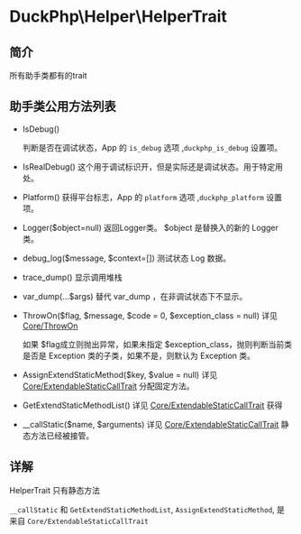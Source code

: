 # DuckPhp\Helper\HelperTrait

## 简介
所有助手类都有的trait

## 助手类公用方法列表
- IsDebug()

    判断是否在调试状态，App 的  `is_debug` 选项 ,`duckphp_is_debug` 设置项。
    
- IsRealDebug()
    这个用于调试标识开，但是实际还是调试状态。用于特定用处。
    
- Platform()
    获得平台标志，App 的  `platform` 选项 ,`duckphp_platform` 设置项。
    
- Logger($object=null)
    返回Logger类。
    $object 是替换入的新的 Logger 类。

- debug_log($message, $context=[])
    测试状态 Log 数据。
    
- trace_dump()
    显示调用堆栈
    
- var_dump(...$args)
    替代 var_dump ，在非调试状态下不显示。
    
- ThrowOn($flag, $message, $code = 0, $exception_class = null) 详见 [Core/ThrowOn](Core-ThrowOn.md)

    如果 $flag成立则抛出异常，如果未指定 $exception_class，抛则判断当前类是否是 Exception 类的子类，如果不是，则默认为 Exception 类。    
- AssignExtendStaticMethod($key, $value = null)   详见 [Core/ExtendableStaticCallTrait](Core-ExtendableStaticCallTrait.md)
    分配固定方法。

- GetExtendStaticMethodList() 详见 [Core/ExtendableStaticCallTrait](Core-ExtendableStaticCallTrait.md)
    获得
- \_\_callStatic($name, $arguments) 详见 [Core/ExtendableStaticCallTrait](Core-ExtendableStaticCallTrait.md)
    静态方法已经被接管。
## 详解

HelperTrait 只有静态方法

`__callStatic` 和 `GetExtendStaticMethodList`, `AssignExtendStaticMethod`, 是 来自 `Core/ExtendableStaticCallTrait`
